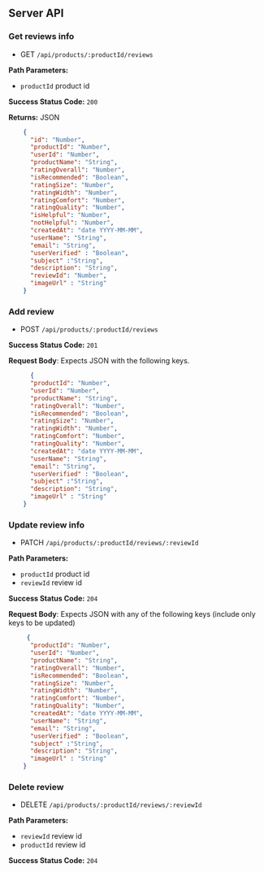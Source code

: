## Server API

### Get reviews info
  * GET `/api/products/:productId/reviews`

**Path Parameters:**
  * `productId` product id

**Success Status Code:** `200`

**Returns:** JSON

```json
    {
      "id": "Number",
      "productId": "Number",
      "userId": "Number",
      "productName": "String",
      "ratingOverall": "Number",
      "isRecommended": "Boolean",
      "ratingSize": "Number",
      "ratingWidth": "Number",
      "ratingComfort": "Number",
      "ratingQuality": "Number",
      "isHelpful": "Number",
      "notHelpful": "Number",
      "createdAt": "date YYYY-MM-MM",
      "userName": "String",
      "email": "String",
      "userVerified" : "Boolean",
      "subject" :"String",
      "description": "String", 
      "reviewId": "Number",
      "imageUrl" : "String"
    }
```

### Add review
  * POST `/api/products/:productId/reviews`

**Success Status Code:** `201`

**Request Body**: Expects JSON with the following keys.

```json
      {
      "productId": "Number",
      "userId": "Number",
      "productName": "String",
      "ratingOverall": "Number",
      "isRecommended": "Boolean",
      "ratingSize": "Number",
      "ratingWidth": "Number",
      "ratingComfort": "Number",
      "ratingQuality": "Number",
      "createdAt": "date YYYY-MM-MM",
      "userName": "String",
      "email": "String",
      "userVerified" : "Boolean",
      "subject" :"String",
      "description": "String", 
      "imageUrl" : "String"
    }
```

### Update review info
  * PATCH `/api/products/:productId/reviews/:reviewId`

**Path Parameters:**
  * `productId` product id
  * `reviewId` review id

**Success Status Code:** `204`

**Request Body**: Expects JSON with any of the following keys (include only keys to be updated)

```json
     {
      "productId": "Number",
      "userId": "Number",
      "productName": "String",
      "ratingOverall": "Number",
      "isRecommended": "Boolean",
      "ratingSize": "Number",
      "ratingWidth": "Number",
      "ratingComfort": "Number",
      "ratingQuality": "Number",
      "createdAt": "date YYYY-MM-MM",
      "userName": "String",
      "email": "String",
      "userVerified" : "Boolean",
      "subject" :"String",
      "description": "String", 
      "imageUrl" : "String"
    }
```


### Delete review
  * DELETE `/api/products/:productId/reviews/:reviewId`

**Path Parameters:**
  * `reviewId` review id
  * `productId` review id

**Success Status Code:** `204`